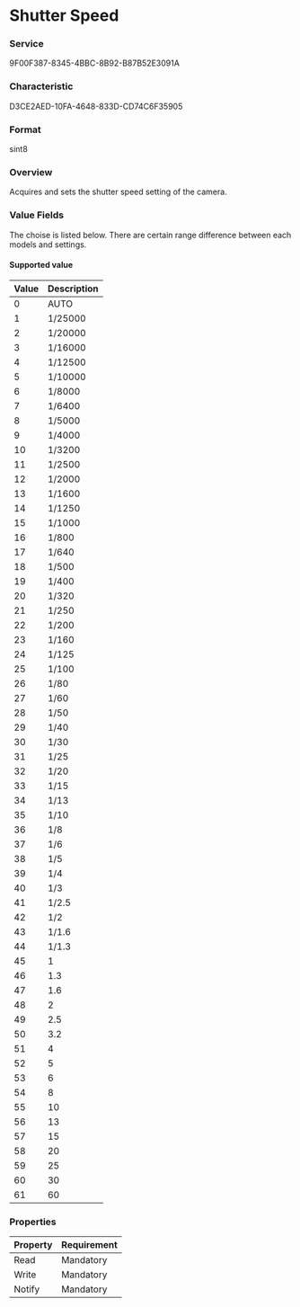 # Shutter Speed

### Service

9F00F387-8345-4BBC-8B92-B87B52E3091A

### Characteristic

D3CE2AED-10FA-4648-833D-CD74C6F35905

### Format

sint8

### Overview

Acquires and sets the shutter speed setting of the camera.

### Value Fields

The choise is listed below. There are certain range difference between each models and settings.

#### Supported value

| Value | Description |
|:--|:--|
| 0 | AUTO |
| 1 | 1/25000 |
| 2 | 1/20000 |
| 3 | 1/16000 |
| 4 | 1/12500 |
| 5 | 1/10000 |
| 6 | 1/8000 |
| 7 | 1/6400 |
| 8 | 1/5000 |
| 9 | 1/4000 |
| 10 | 1/3200 |
| 11 | 1/2500 |
| 12 | 1/2000 |
| 13 | 1/1600 |
| 14 | 1/1250 |
| 15 | 1/1000 |
| 16 | 1/800 |
| 17 | 1/640 |
| 18 | 1/500 |
| 19 | 1/400 |
| 20 | 1/320 |
| 21 | 1/250 |
| 22 | 1/200 |
| 23 | 1/160 |
| 24 | 1/125 |
| 25 | 1/100 |
| 26 | 1/80 |
| 27 | 1/60 |
| 28 | 1/50 |
| 29 | 1/40 |
| 30 | 1/30 |
| 31 | 1/25 |
| 32 | 1/20 |
| 33 | 1/15 |
| 34 | 1/13 |
| 35 | 1/10 |
| 36 | 1/8 |
| 37 | 1/6 |
| 38 | 1/5 |
| 39 | 1/4 |
| 40 | 1/3 |
| 41 | 1/2.5 |
| 42 | 1/2 |
| 43 | 1/1.6 |
| 44 | 1/1.3 |
| 45 | 1 |
| 46 | 1.3 |
| 47 | 1.6 |
| 48 | 2 |
| 49 | 2.5 |
| 50 | 3.2 |
| 51 | 4 |
| 52 | 5 |
| 53 | 6 |
| 54 | 8 |
| 55 | 10 |
| 56 | 13 |
| 57 | 15 |
| 58 | 20 |
| 59 | 25 |
| 60 | 30 |
| 61 | 60 |


### Properties

| Property | Requirement |
|:--|:--|
| Read | Mandatory |
| Write | Mandatory |
| Notify | Mandatory |
